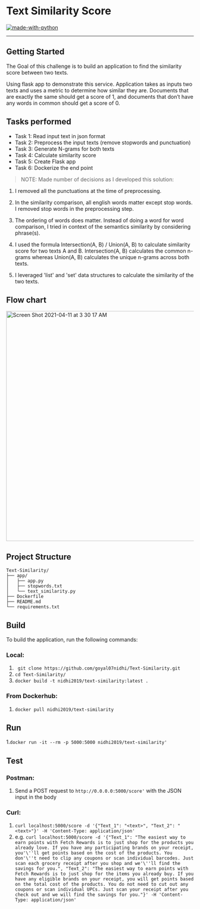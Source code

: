 # Text Similarity Score
[![made-with-python](https://img.shields.io/badge/Made%20with-Python-1f425f.svg)](https://www.python.org/)

---
## Getting Started
The Goal of this challenge is to build an application to find the similarity score between two texts.

Using flask app to demonstrate this service. Application takes as inputs two texts and uses a metric to determine how similar they are. 
Documents that are exactly the same should get a score of 1, and documents that don’t have any words in common should get a score of 0.


## Tasks performed

- Task 1: Read input text in json format
- Task 2: Preprocess the input texts (remove stopwords and punctuation)
- Task 3: Generate N-grams for both texts
- Task 4: Calculate similarity score
- Task 5: Create Flask app
- Task 6: Dockerize the end point

>NOTE: Made number of decisions as I developed this solution:

1. I removed all the punctuations at the time of preprocessing.
   
2. In the similarity comparison, all english words matter except stop words. I removed stop words in the preprocessing step.

3. The ordering of words does matter. Instead of doing a word for word comparison, I tried in context of the semantics similarity by considering phrase(s).

4. I used the formula Intersection(A, B) / Union(A, B) to calculate similarity score for two texts A and B.
   Intersection(A, B) calculates the common n-grams whereas Union(A, B) calculates the unique n-grams across both texts.

5. I leveraged 'list' and 'set' data structures to calculate the similarity of the two texts.

## Flow chart
<img width="618" alt="Screen Shot 2021-04-11 at 3 30 17 AM" src="https://user-images.githubusercontent.com/56357740/114295903-46d33f80-9a76-11eb-8f3b-c644cec64256.png">

## Project Structure
```
Text-Similarity/
├── app/
│   ├── app.py
│   ├── stopwords.txt
│   └── text_similarity.py
├── Dockerfile
├── README.md
└── requirements.txt
```

## Build
To build the application, run the following commands:
### Local:
1. ` git clone https://github.com/goyal07nidhi/Text-Similarity.git`
2. `cd Text-Similarity/`
3. `docker build -t nidhi2019/text-similarity:latest .` 

### From Dockerhub:
1. `docker pull nidhi2019/text-similarity`


## Run
1.`docker run -it --rm -p 5000:5000 nidhi2019/text-similarity'`

## Test
### Postman:
1. Send a POST request to `http://0.0.0.0:5000/score'` with the JSON input in the body

### Curl:
1. `curl localhost:5000/score -d '{"Text_1": "<text>", "Text_2": "<text>"}' -H 'Content-Type: application/json'`
2. e.g. `curl localhost:5000/score -d '{"Text_1": "The easiest way to earn points with Fetch Rewards is to just shop for the products you already love. If you have any participating brands on your receipt, you'\''ll get points based on the cost of the products. You don'\''t need to clip any coupons or scan individual barcodes. Just scan each grocery receipt after you shop and we'\''ll find the savings for you.", "Text_2": "The easiest way to earn points with Fetch Rewards is to just shop for the items you already buy. If you have any eligible brands on your receipt, you will get points based on the total cost of the products. You do not need to cut out any coupons or scan individual UPCs. Just scan your receipt after you check out and we will find the savings for you."}' -H 'Content-Type: application/json'`